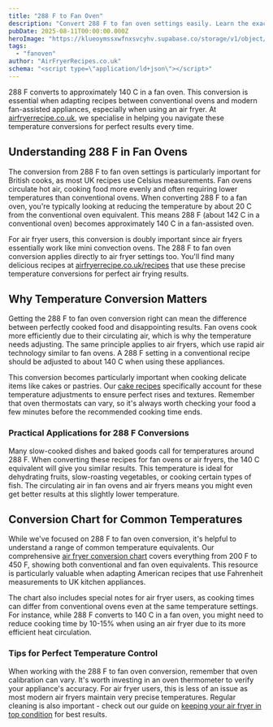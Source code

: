 ```yaml
---
title: "288 F to Fan Oven"
description: "Convert 288 F to fan oven settings easily. Learn the exact equivalent for air fryers and fan-assisted ovens with our simple temperature guide."
pubDate: 2025-08-11T00:00:00.000Z
heroImage: "https://klueoymssxwfnxsvcyhv.supabase.co/storage/v1/object/public/md/288-f-to-fan-oven-fa664427.png"
tags:
  - "fanoven"
author: "AirFryerRecipes.co.uk"
schema: "<script type=\"application/ld+json\"></script>"
---
```


<p>288 F converts to approximately 140 C in a fan oven. This conversion is essential when adapting recipes between conventional ovens and modern fan-assisted appliances, especially when using an air fryer. At <a href=https://www.airfryerrecipe.co.uk>airfryerrecipe.co.uk</a>, we specialise in helping you navigate these temperature conversions for perfect results every time.</p>

<h2>Understanding 288 F in Fan Ovens</h2>
<p>The conversion from 288 F to fan oven settings is particularly important for British cooks, as most UK recipes use Celsius measurements. Fan ovens circulate hot air, cooking food more evenly and often requiring lower temperatures than conventional ovens. When converting 288 F to a fan oven, you're typically looking at reducing the temperature by about 20 C from the conventional oven equivalent. This means 288 F (about 142 C in a conventional oven) becomes approximately 140 C in a fan-assisted oven.</p>
<p>For air fryer users, this conversion is doubly important since air fryers essentially work like mini convection ovens. The 288 F to fan oven conversion applies directly to air fryer settings too. You'll find many delicious recipes at <a href=https://www.airfryerrecipe.co.uk/recipes>airfryerrecipe.co.uk/recipes</a> that use these precise temperature conversions for perfect air frying results.</p>

<h2>Why Temperature Conversion Matters</h2>
<p>Getting the 288 F to fan oven conversion right can mean the difference between perfectly cooked food and disappointing results. Fan ovens cook more efficiently due to their circulating air, which is why the temperature needs adjusting. The same principle applies to air fryers, which use rapid air technology similar to fan ovens. A 288 F setting in a conventional recipe should be adjusted to about 140 C when using these appliances.</p>
<p>This conversion becomes particularly important when cooking delicate items like cakes or pastries. Our <a href=https://www.airfryerrecipe.co.uk/recipe-category/Cakes>cake recipes</a> specifically account for these temperature adjustments to ensure perfect rises and textures. Remember that oven thermostats can vary, so it's always worth checking your food a few minutes before the recommended cooking time ends.</p>

<h3>Practical Applications for 288 F Conversions</h3>
<p>Many slow-cooked dishes and baked goods call for temperatures around 288 F. When converting these recipes for fan ovens or air fryers, the 140 C equivalent will give you similar results. This temperature is ideal for dehydrating fruits, slow-roasting vegetables, or cooking certain types of fish. The circulating air in fan ovens and air fryers means you might even get better results at this slightly lower temperature.</p>

<h2>Conversion Chart for Common Temperatures</h2>
<p>While we've focused on 288 F to fan oven conversion, it's helpful to understand a range of common temperature equivalents. Our comprehensive <a href=https://www.airfryerrecipe.co.uk/air-fryer-conversion-chart>air fryer conversion chart</a> covers everything from 200 F to 450 F, showing both conventional and fan oven equivalents. This resource is particularly valuable when adapting American recipes that use Fahrenheit measurements to UK kitchen appliances.</p>
<p>The chart also includes special notes for air fryer users, as cooking times can differ from conventional ovens even at the same temperature settings. For instance, while 288 F converts to 140 C in a fan oven, you might need to reduce cooking time by 10-15% when using an air fryer due to its more efficient heat circulation.</p>

<h3>Tips for Perfect Temperature Control</h3>
<p>When working with the 288 F to fan oven conversion, remember that oven calibration can vary. It's worth investing in an oven thermometer to verify your appliance's accuracy. For air fryer users, this is less of an issue as most modern air fryers maintain very precise temperatures. Regular cleaning is also important - check out our guide on <a href=https://www.airfryerrecipe.co.uk/air-fryer-cleaner>keeping your air fryer in top condition</a> for best results.</p>